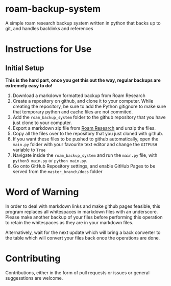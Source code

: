 # roam-backup-system
A simple roam research backup system written in python that backs up to git, and handles backlinks and references


# Instructions for Use
## Initial Setup
**This is the hard part, once you get this out the way, regular backups are extremely easy to do!**
1. Download a markdown formatted backup from Roam Research
2. Create a repository on github, and clone it to your computer. While creating the repository, be sure to add the Python gitignore to make sure that temporary python and cache files are not commited. 
3. Add the `roam_backup_system` folder to the github repository that you have just clone to your computer. 
4. Export a markdown zip file from [Roam Research](https://roamresearch.com) and unzip the files. 
5. Copy all the files over to the repository that you just cloned with github. 
6. If you want these files to be pushed to github automatically, open the `main.py` folder with your favourite text editor and change the `GITPUSH` variable to `True`
7. Navigate inside the ```roam_backup_system``` and run the ```main.py``` file, with `python3 main.py` or `python main.py`.
8. Go onto GitHub Repository settings, and enable GitHub Pages to be served from the `master_branch/docs` folder


# Word of Warning

In order to deal with markdown links and make github pages feasible, this program replaces all whitespaces in markdown files with an underscore. Please make another backup of your files before performing this operation to retain the whitespaces as they are in your markdown files. 

Alternatively, wait for the next update which will bring a back converter to the table which will convert your files back once the operations are done.



# Contributing

Contributions, either in the form of pull requests or issues or general suggesstions are welcome. 

